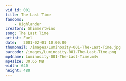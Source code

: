 ```yaml
---
vid_id: 001
title: The Last Time
fandoms:
    - Highlander
creators: Shimmertwins
song: The Last Time
artist: Fuel
date:   2001-02-01 10:00:00
thumbnail: /images/Luminosity-001-The-Last-Time.jpg
barcode: /images/Luminosity-001-The-Last-Time.png
mp4name: Luminosity-001-The-Last-Time.m4v
mp4size: 30.65 MB
width: 640
height: 480
---
```



